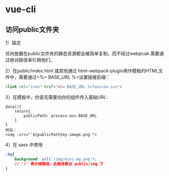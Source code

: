 # vue-cli

## 访问public文件夹

1）描述

任何放置在public文件夹的静态资源都会被简单复制，而不经过webpcak.需要通过绝对路径来引用他们。

2）在public/index.html 或其他通过 html-webpack-plugin用作模板的HTML文件中，需要通过<%= BASE_URL %>设置链接前缀：

```html
<link rel="icon" href="<%= BASE_URL %>favicon.ico">
```

3）在模板中，你首先需要向你的组件传入基础URL:

```JS
data(){
    return{
        publicPath: process.env.BASE_URL
    }
}
然后：
<img :src="`${publicPath}my-image.png`">
```

4）在 sass 中使用

```css
.bg{
	background: url('/img/mini-bg.png');
	// '/' 表示根路径，此路径是在 public/img 下
}
```